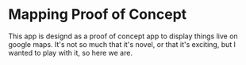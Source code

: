Mapping Proof of Concept
========================

This app is designd as a proof of concept app to display things live on google
maps.  It's not so much that it's novel, or that it's exciting, but I wanted to
play with it, so here we are.  
